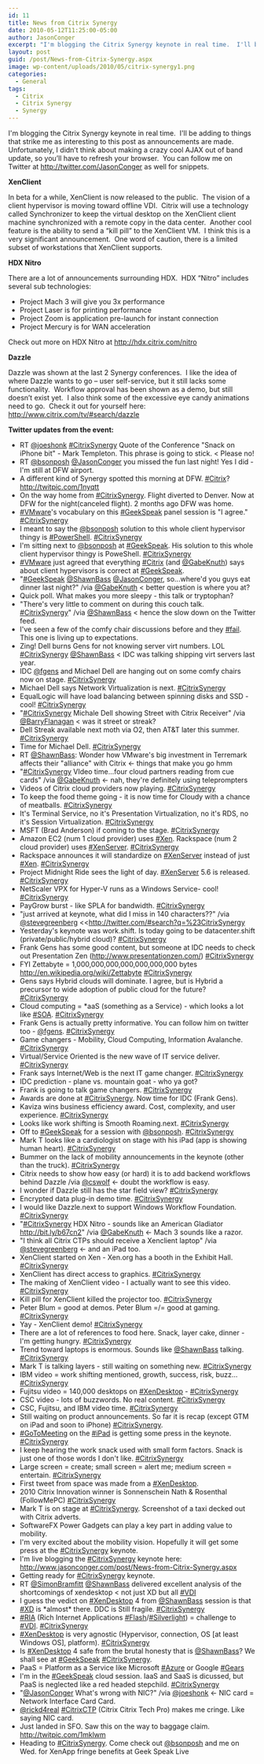 ```yaml
---
id: 11
title: News from Citrix Synergy
date: 2010-05-12T11:25:00-05:00
author: JasonConger
excerpt: "I'm blogging the Citrix Synergy keynote in real time.  I'll be adding to things that strike me as interesting to this post as announcements are made."
layout: post
guid: /post/News-from-Citrix-Synergy.aspx
image: wp-content/uploads/2010/05/citrix-synergy1.png
categories:
  - General
tags:
  - Citrix
  - Citrix Synergy
  - Synergy
---
```

I'm blogging the Citrix Synergy keynote in real time.  I'll be adding to things that strike me as interesting to this post as announcements are made.  Unfortunately, I didn’t think about making a crazy cool AJAX out of band update, so you’ll have to refresh your browser.  You can follow me on Twitter at <a href="http://twitter.com/JasonConger">http://twitter.com/JasonConger</a> as well for snippets.

<strong>XenClient</strong>

In beta for a while, XenClient is now released to the public.  The vision of a client hypervisor is moving toward offline VDI.  Citrix will use a technology called Synchronizer to keep the virtual desktop on the XenClient client machine synchronized with a remote copy in the data center.  Another cool feature is the ability to send a “kill pill” to the XenClient VM.  I think this is a very significant announcement.  One word of caution, there is a limited subset of workstations that XenClient supports.

<strong>HDX Nitro</strong>

There are a lot of announcements surrounding HDX.  HDX “Nitro” includes several sub technologies:
<ul>
	<li>Project Mach 3 will give you 3x performance</li>
	<li>Project Laser is for printing performance</li>
	<li>Project Zoom is application pre-launch for instant connection</li>
	<li>Project Mercury is for WAN acceleration</li>
</ul>
Check out more on HDX Nitro at <a href="http://hdx.citrix.com/nitro">http://hdx.citrix.com/nitro</a>

<strong>Dazzle</strong>

Dazzle was shown at the last 2 Synergy conferences.  I like the idea of where Dazzle wants to go – user self-service, but it still lacks some functionality.  Workflow approval has been shown as a demo, but still doesn’t exist yet.  I also think some of the excessive eye candy animations need to go.  Check it out for yourself here: <a href="http://www.citrix.com/tv/#search/dazzle">http://www.citrix.com/tv/#search/dazzle</a>

<strong>Twitter updates from the event:</strong>
<ul class="twitter-inline">
	<li>RT <a href="http://twitter.com/joeshonk" rel="nofollow" target="_blank">@joeshonk</a> <a href="http://search.twitter.com/search?q=CitrixSynergy" rel="nofollow" target="_blank">#CitrixSynergy</a> Quote of the Conference "Snack on iPhone bit" - Mark Templeton. This phrase is going to stick. &lt; Please no!</li>
	<li>RT <a href="http://twitter.com/bsonposh" rel="nofollow" target="_blank">@bsonposh</a> <a href="http://twitter.com/jasonconger" rel="nofollow" target="_blank">@JasonConger</a> you missed the fun last night! Yes I did - I'm still at DFW airport.</li>
	<li>A different kind of Synergy spotted this morning at DFW. <a href="http://search.twitter.com/search?q=Citrix" rel="nofollow" target="_blank">#Citrix</a>? <a href="http://twitpic.com/1nyqtt" rel="nofollow" target="_blank">http://twitpic.com/1nyqtt</a></li>
	<li>On the way home from <a href="http://search.twitter.com/search?q=CitrixSynergy" rel="nofollow" target="_blank">#CitrixSynergy</a>. Flight diverted to Denver. Now at DFW for the night(canceled flight). 2 months ago DFW was home.</li>
	<li><a href="http://search.twitter.com/search?q=VMware" rel="nofollow" target="_blank">#VMware</a>'s vocabulary on this <a href="http://search.twitter.com/search?q=GeekSpeak" rel="nofollow" target="_blank">#GeekSpeak</a> panel session is "I agree." <a href="http://search.twitter.com/search?q=CitrixSynergy" rel="nofollow" target="_blank">#CitrixSynergy</a></li>
	<li>I meant to say the <a href="http://twitter.com/bsonposh" rel="nofollow" target="_blank">@bsonposh</a> solution to this whole client hypervisor thingy is <a href="http://search.twitter.com/search?q=PowerShell" rel="nofollow" target="_blank">#PowerShell</a>. <a href="http://search.twitter.com/search?q=CitrixSynergy" rel="nofollow" target="_blank">#CitrixSynergy</a></li>
	<li>I'm sitting next to <a href="http://twitter.com/bsonposh" rel="nofollow" target="_blank">@bsonposh</a> at <a href="http://search.twitter.com/search?q=GeekSpeak" rel="nofollow" target="_blank">#GeekSpeak</a>. His solution to this whole client hypervisor thingy is PoweShell. <a href="http://search.twitter.com/search?q=CitrixSynergy" rel="nofollow" target="_blank">#CitrixSynergy</a></li>
	<li><a href="http://search.twitter.com/search?q=VMware" rel="nofollow" target="_blank">#VMware</a> just agreed that everything <a href="http://search.twitter.com/search?q=Citrix" rel="nofollow" target="_blank">#Citrix</a> (and <a href="http://twitter.com/gabeknuth" rel="nofollow" target="_blank">@GabeKnuth</a>) says about client hypervisors is correct at <a href="http://search.twitter.com/search?q=GeekSpeak" rel="nofollow" target="_blank">#GeekSpeak</a>.</li>
	<li>"<a href="http://search.twitter.com/search?q=GeekSpeak" rel="nofollow" target="_blank">#GeekSpeak</a> <a href="http://twitter.com/shawnbass" rel="nofollow" target="_blank">@ShawnBass</a> <a href="http://twitter.com/jasonconger" rel="nofollow" target="_blank">@JasonConger</a>, so...where'd you guys eat dinner last night?" /via <a href="http://twitter.com/gabeknuth" rel="nofollow" target="_blank">@GabeKnuth</a> &lt; better question is where you at?</li>
	<li>Quick poll. What makes you more sleepy - this talk or tryptophan?</li>
	<li>"There's very little to comment on during this couch talk. <a href="http://search.twitter.com/search?q=CitrixSynergy" rel="nofollow" target="_blank">#CitrixSynergy</a>" /via <a href="http://twitter.com/shawnbass" rel="nofollow" target="_blank">@ShawnBass</a> &lt; hence the slow down on the Twitter feed.</li>
	<li>I've seen a few of the comfy chair discussions before and they <a href="http://search.twitter.com/search?q=fail" rel="nofollow" target="_blank">#fail</a>. This one is living up to expectations.</li>
	<li>Zing! Dell burns Gens for not knowing server virt numbers. LOL <a href="http://search.twitter.com/search?q=CitrixSynergy" rel="nofollow" target="_blank">#CitrixSynergy</a> <a href="http://twitter.com/shawnbass" rel="nofollow" target="_blank">@ShawnBass</a> &lt; IDC was talking shipping virt servers last year.</li>
	<li>IDC <a href="http://twitter.com/fgens" rel="nofollow" target="_blank">@fgens</a> and Michael Dell are hanging out on some comfy chairs now on stage. <a href="http://search.twitter.com/search?q=CitrixSynergy" rel="nofollow" target="_blank">#CitrixSynergy</a></li>
	<li>Michael Dell says Network Virtualization is next. <a href="http://search.twitter.com/search?q=CitrixSynergy" rel="nofollow" target="_blank">#CitrixSynergy</a></li>
	<li>EqualLogic will have load balancing between spinning disks and SSD - cool! <a href="http://search.twitter.com/search?q=CitrixSynergy" rel="nofollow" target="_blank">#CitrixSynergy</a></li>
	<li>"<a href="http://search.twitter.com/search?q=CitrixSynergy" rel="nofollow" target="_blank">#CitrixSynergy</a> Michale Dell showing Street with Citrix Receiver" /via <a href="http://twitter.com/barryflanagan" rel="nofollow" target="_blank">@BarryFlanagan</a> &lt; was it street or streak?</li>
	<li>Dell Streak available next moth via O2, then AT&amp;T later this summer. <a href="http://search.twitter.com/search?q=CitrixSynergy" rel="nofollow" target="_blank">#CitrixSynergy</a></li>
	<li>Time for Michael Dell. <a href="http://search.twitter.com/search?q=CitrixSynergy" rel="nofollow" target="_blank">#CitrixSynergy</a></li>
	<li>RT <a href="http://twitter.com/shawnbass" rel="nofollow" target="_blank">@ShawnBass</a>: Wonder how VMware's big investment in Terremark affects their "alliance" with Citrix &lt;- things that make you go hmm</li>
	<li>"<a href="http://search.twitter.com/search?q=CitrixSynergy" rel="nofollow" target="_blank">#CitrixSynergy</a> VIdeo time...four cloud partners reading from cue cards" /via <a href="http://twitter.com/gabeknuth" rel="nofollow" target="_blank">@GabeKnuth</a> &lt;- nah, they're definitely using teleprompters</li>
	<li>Videos of Citrix cloud providers now playing. <a href="http://search.twitter.com/search?q=CitrixSynergy" rel="nofollow" target="_blank">#CitrixSynergy</a></li>
	<li>To keep the food theme going - it is now time for Cloudy with a chance of meatballs. <a href="http://search.twitter.com/search?q=CitrixSynergy" rel="nofollow" target="_blank">#CitrixSynergy</a></li>
	<li>It's Terminal Service, no it's Presentation Virtualization, no it's RDS, no it's Session Virtualization. <a href="http://search.twitter.com/search?q=CitrixSynergy" rel="nofollow" target="_blank">#CitrixSynergy</a></li>
	<li>MSFT (Brad Anderson) if coming to the stage. <a href="http://search.twitter.com/search?q=CitrixSynergy" rel="nofollow" target="_blank">#CitrixSynergy</a></li>
	<li>Amazon EC2 (num 1 cloud provider) uses <a href="http://search.twitter.com/search?q=Xen" rel="nofollow" target="_blank">#Xen</a>. Rackspace (num 2 cloud provider) uses <a href="http://search.twitter.com/search?q=XenServer" rel="nofollow" target="_blank">#XenServer</a>. <a href="http://search.twitter.com/search?q=CitrixSynergy" rel="nofollow" target="_blank">#CitrixSynergy</a></li>
	<li>Rackspace announces it will standardize on <a href="http://search.twitter.com/search?q=XenServer" rel="nofollow" target="_blank">#XenServer</a> instead of just <a href="http://search.twitter.com/search?q=Xen" rel="nofollow" target="_blank">#Xen</a>. <a href="http://search.twitter.com/search?q=CitrixSynergy" rel="nofollow" target="_blank">#CitrixSynergy</a></li>
	<li>Project Midnight Ride sees the light of day. <a href="http://search.twitter.com/search?q=XenServer" rel="nofollow" target="_blank">#XenServer</a> 5.6 is released. <a href="http://search.twitter.com/search?q=CitrixSynergy" rel="nofollow" target="_blank">#CitrixSynergy</a></li>
	<li>NetScaler VPX for Hyper-V runs as a Windows Service- cool! <a href="http://search.twitter.com/search?q=CitrixSynergy" rel="nofollow" target="_blank">#CitrixSynergy</a></li>
	<li>PayGrow burst - like SPLA for bandwidth. <a href="http://search.twitter.com/search?q=CitrixSynergy" rel="nofollow" target="_blank">#CitrixSynergy</a></li>
	<li>"just arrived at keynote, what did I miss in 140 characters??" /via <a href="http://twitter.com/stevegreenberg" rel="nofollow" target="_blank">@stevegreenberg</a> &lt;&lt;<a href="http://search.twitter.com/search?q=CitrixSynergy" rel="nofollow" target="_blank">http://twitter.com/#search?q=%23CitrixSynergy</a></li>
	<li>Yesterday's keynote was work.shift. Is today going to be datacenter.shift (private/public/hybrid cloud)? <a href="http://search.twitter.com/search?q=CitrixSynergy" rel="nofollow" target="_blank">#CitrixSynergy</a></li>
	<li>Frank Gens has some good content, but someone at IDC needs to check out Presentation Zen (<a href="http://www.presentationzen.com/" rel="nofollow" target="_blank">http://www.presentationzen.com/</a>) <a href="http://search.twitter.com/search?q=CitrixSynergy" rel="nofollow" target="_blank">#CitrixSynergy</a></li>
	<li>FYI Zettabyte = 1,000,000,000,000,000,000,000 bytes <a href="http://en.wikipedia.org/wiki/Zettabyte" rel="nofollow" target="_blank">http://en.wikipedia.org/wiki/Zettabyte</a> <a href="http://search.twitter.com/search?q=CitrixSynergy" rel="nofollow" target="_blank">#CitrixSynergy</a></li>
	<li>Gens says Hybrid clouds will dominate. I agree, but is Hybrid a precursor to wide adoption of public cloud for the future? <a href="http://search.twitter.com/search?q=CitrixSynergy" rel="nofollow" target="_blank">#CitrixSynergy</a></li>
	<li>Cloud computing = *aaS (something as a Service) - which looks a lot like <a href="http://search.twitter.com/search?q=SOA" rel="nofollow" target="_blank">#SOA</a>. <a href="http://search.twitter.com/search?q=CitrixSynergy" rel="nofollow" target="_blank">#CitrixSynergy</a></li>
	<li>Frank Gens is actually pretty informative. You can follow him on twitter too - <a href="http://twitter.com/fgens" rel="nofollow" target="_blank">@fgens</a>. <a href="http://search.twitter.com/search?q=CitrixSynergy" rel="nofollow" target="_blank">#CitrixSynergy</a></li>
	<li>Game changers - Mobility, Cloud Computing, Information Avalanche. <a href="http://search.twitter.com/search?q=CitrixSynergy" rel="nofollow" target="_blank">#CitrixSynergy</a></li>
	<li>Virtual/Service Oriented is the new wave of IT service deliver. <a href="http://search.twitter.com/search?q=CitrixSynergy" rel="nofollow" target="_blank">#CitrixSynergy</a></li>
	<li>Frank says Internet/Web is the next IT game changer. <a href="http://search.twitter.com/search?q=CitrixSynergy" rel="nofollow" target="_blank">#CitrixSynergy</a></li>
	<li>IDC prediction - plane vs. mountain goat - who ya got?</li>
	<li>Frank is going to talk game changers. <a href="http://search.twitter.com/search?q=CitrixSynergy" rel="nofollow" target="_blank">#CitrixSynergy</a></li>
	<li>Awards are done at <a href="http://search.twitter.com/search?q=CitrixSynergy" rel="nofollow" target="_blank">#CitrixSynergy</a>. Now time for IDC (Frank Gens).</li>
	<li>Kaviza wins business efficiency award. Cost, complexity, and user experience. <a href="http://search.twitter.com/search?q=CitrixSynergy" rel="nofollow" target="_blank">#CitrixSynergy</a></li>
	<li>Looks like work shifting is Smooth Roaming.next. <a href="http://search.twitter.com/search?q=CitrixSynergy" rel="nofollow" target="_blank">#CitrixSynergy</a></li>
	<li>Off to <a href="http://search.twitter.com/search?q=GeekSpeak" rel="nofollow" target="_blank">#GeekSpeak</a> for a session with <a href="http://twitter.com/bsonposh" rel="nofollow" target="_blank">@bsonposh</a>. <a href="http://search.twitter.com/search?q=CitrixSynergy" rel="nofollow" target="_blank">#CitrixSynergy</a></li>
	<li>Mark T looks like a cardiologist on stage with his iPad (app is showing human heart). <a href="http://search.twitter.com/search?q=CitrixSynergy" rel="nofollow" target="_blank">#CitrixSynergy</a></li>
	<li>Bummer on the lack of mobility announcements in the keynote (other than the truck). <a href="http://search.twitter.com/search?q=CitrixSynergy" rel="nofollow" target="_blank">#CitrixSynergy</a></li>
	<li>Citrix needs to show how easy (or hard) it is to add backend workflows behind Dazzle /via <a href="http://twitter.com/cswolf" rel="nofollow" target="_blank">@cswolf</a> &lt;- doubt the workflow is easy.</li>
	<li>I wonder if Dazzle still has the star field view? <a href="http://search.twitter.com/search?q=CitrixSynergy" rel="nofollow" target="_blank">#CitrixSynergy</a></li>
	<li>Encrypted data plug-in demo time. <a href="http://search.twitter.com/search?q=CitrixSynergy" rel="nofollow" target="_blank">#CitrixSynergy</a></li>
	<li>I would like Dazzle.next to support Windows Workflow Foundation. <a href="http://search.twitter.com/search?q=CitrixSynergy" rel="nofollow" target="_blank">#CitrixSynergy</a></li>
	<li>"<a href="http://search.twitter.com/search?q=CitrixSynergy" rel="nofollow" target="_blank">#CitrixSynergy</a> HDX Nitro - sounds like an American Gladiator <a href="http://bit.ly/b67cn2" rel="nofollow" target="_blank">http://bit.ly/b67cn2</a>" /via <a href="http://twitter.com/gabeknuth" rel="nofollow" target="_blank">@GabeKnuth</a> &lt;- Mach 3 sounds like a razor.</li>
	<li>"I think all Citrix CTPs should receive a Xenclient laptop" /via <a href="http://twitter.com/stevegreenberg" rel="nofollow" target="_blank">@stevegreenberg</a> &lt;- and an iPad too.</li>
	<li>XenClient started on Xen - Xen.org has a booth in the Exhibit Hall. <a href="http://search.twitter.com/search?q=CitrixSynergy" rel="nofollow" target="_blank">#CitrixSynergy</a></li>
	<li>XenClient has direct access to graphics. <a href="http://search.twitter.com/search?q=CitrixSynergy" rel="nofollow" target="_blank">#CitrixSynergy</a></li>
	<li>The making of XenClient video - I actually want to see this video. <a href="http://search.twitter.com/search?q=CitrixSynergy" rel="nofollow" target="_blank">#CitrixSynergy</a></li>
	<li>Kill pill for XenClient killed the projector too. <a href="http://search.twitter.com/search?q=CitrixSynergy" rel="nofollow" target="_blank">#CitrixSynergy</a></li>
	<li>Peter Blum = good at demos. Peter Blum =/= good at gaming. <a href="http://search.twitter.com/search?q=CitrixSynergy" rel="nofollow" target="_blank">#CitrixSynergy</a></li>
	<li>Yay - XenClient demo! <a href="http://search.twitter.com/search?q=CitrixSynergy" rel="nofollow" target="_blank">#CitrixSynergy</a></li>
	<li>There are a lot of references to food here. Snack, layer cake, dinner - I'm getting hungry. <a href="http://search.twitter.com/search?q=CitrixSynergy" rel="nofollow" target="_blank">#CitrixSynergy</a></li>
	<li>Trend toward laptops is enormous. Sounds like <a href="http://twitter.com/shawnbass" rel="nofollow" target="_blank">@ShawnBass</a> talking. <a href="http://search.twitter.com/search?q=CitrixSynergy" rel="nofollow" target="_blank">#CitrixSynergy</a></li>
	<li>Mark T is talking layers - still waiting on something new. <a href="http://search.twitter.com/search?q=CitrixSynergy" rel="nofollow" target="_blank">#CitrixSynergy</a></li>
	<li>IBM video = work shifting mentioned, growth, success, risk, buzz... <a href="http://search.twitter.com/search?q=CitrixSynergy" rel="nofollow" target="_blank">#CitrixSynergy</a></li>
	<li>Fujitsu video = 140,000 desktops on <a href="http://search.twitter.com/search?q=XenDesktop" rel="nofollow" target="_blank">#XenDesktop</a> - <a href="http://search.twitter.com/search?q=CitrixSynergy" rel="nofollow" target="_blank">#CitrixSynergy</a></li>
	<li>CSC video - lots of buzzwords. No real content. <a href="http://search.twitter.com/search?q=CitrixSynergy" rel="nofollow" target="_blank">#CitrixSynergy</a></li>
	<li>CSC, Fujitsu, and IBM video time. <a href="http://search.twitter.com/search?q=CitrixSynergy" rel="nofollow" target="_blank">#CitrixSynergy</a></li>
	<li>Still waiting on product announcements. So far it is recap (except GTM on iPad and soon to iPhone) <a href="http://search.twitter.com/search?q=CitrixSynergy" rel="nofollow" target="_blank">#CitrixSynergy</a>.</li>
	<li><a href="http://search.twitter.com/search?q=GoToMeeting" rel="nofollow" target="_blank">#GoToMeeting</a> on the <a href="http://search.twitter.com/search?q=iPad" rel="nofollow" target="_blank">#iPad</a> is getting some press in the keynote. <a href="http://search.twitter.com/search?q=CitrixSynergy" rel="nofollow" target="_blank">#CitrixSynergy</a></li>
	<li>I keep hearing the work snack used with small form factors. Snack is just one of those words I don't like. <a href="http://search.twitter.com/search?q=CitrixSynergy" rel="nofollow" target="_blank">#CitrixSynergy</a></li>
	<li>Large screen = create; small screen = alert me; medium screen = entertain. <a href="http://search.twitter.com/search?q=CitrixSynergy" rel="nofollow" target="_blank">#CitrixSynergy</a></li>
	<li>First tweet from space was made from a <a href="http://search.twitter.com/search?q=XenDesktop" rel="nofollow" target="_blank">#XenDesktop</a>.</li>
	<li>2010 Citrix Innovation winner is Sonnenschein Nath &amp; Rosenthal (FollowMePC) <a href="http://search.twitter.com/search?q=CitrixSynergy" rel="nofollow" target="_blank">#CitrixSynergy</a></li>
	<li>Mark T is on stage at <a href="http://search.twitter.com/search?q=CitrixSynergy" rel="nofollow" target="_blank">#CitrixSynergy</a>. Screenshot of a taxi decked out with Citrix adverts.</li>
	<li>SoftwareFX Power Gadgets can play a key part in adding value to mobility.</li>
	<li>I'm very excited about the mobility vision. Hopefully it will get some press at the <a href="http://search.twitter.com/search?q=CitrixSynergy" rel="nofollow" target="_blank">#CitrixSynergy</a> keynote.</li>
	<li>I'm live blogging the <a href="http://search.twitter.com/search?q=CitrixSynergy" rel="nofollow" target="_blank">#CitrixSynergy</a> keynote here: <a href="http://www.jasonconger.com/post/News-from-Citrix-Synergy.aspx">http://www.jasonconger.com/post/News-from-Citrix-Synergy.aspx</a></li>
	<li>Getting ready for <a href="http://search.twitter.com/search?q=CitrixSynergy" rel="nofollow" target="_blank">#CitrixSynergy</a> keynote.</li>
	<li>RT <a href="http://twitter.com/simonbramfitt" rel="nofollow" target="_blank">@SimonBramfitt</a> <a href="http://twitter.com/shawnbass" rel="nofollow" target="_blank">@ShawnBass</a> delivered excellent analysis of the shortcomings of xendesktop &lt; not just XD but all <a href="http://search.twitter.com/search?q=VDI" rel="nofollow" target="_blank">#VDI</a></li>
	<li>I guess the vedict on <a href="http://search.twitter.com/search?q=XenDesktop" rel="nofollow" target="_blank">#XenDesktop</a> 4 from <a href="http://twitter.com/shawnbass" rel="nofollow" target="_blank">@ShawnBass</a> session is that <a href="http://search.twitter.com/search?q=XD" rel="nofollow" target="_blank">#XD</a> is *almost* there. DDC is Still fragile. <a href="http://search.twitter.com/search?q=CitrixSynergy" rel="nofollow" target="_blank">#CitrixSynergy</a></li>
	<li><a href="http://search.twitter.com/search?q=RIA" rel="nofollow" target="_blank">#RIA</a> (Rich Internet Applications <a href="http://search.twitter.com/search?q=Flash" rel="nofollow" target="_blank">#Flash</a>/<a href="http://search.twitter.com/search?q=Silverlight" rel="nofollow" target="_blank">#Silverlight</a>) = challenge to <a href="http://search.twitter.com/search?q=VDI" rel="nofollow" target="_blank">#VDI</a>. <a href="http://search.twitter.com/search?q=CitrixSynergy" rel="nofollow" target="_blank">#CitrixSynergy</a></li>
	<li><a href="http://search.twitter.com/search?q=XenDesktop" rel="nofollow" target="_blank">#XenDesktop</a> is very agnostic (Hypervisor, connection, OS [at least Windows OS], platform). <a href="http://search.twitter.com/search?q=CitrixSynergy" rel="nofollow" target="_blank">#CitrixSynergy</a></li>
	<li>Is <a href="http://search.twitter.com/search?q=XenDesktop" rel="nofollow" target="_blank">#XenDesktop</a> 4 safe from the brutal honesty that is <a href="http://twitter.com/shawnbass" rel="nofollow" target="_blank">@ShawnBass</a>? We shall see at <a href="http://search.twitter.com/search?q=GeekSpeak" rel="nofollow" target="_blank">#GeekSpeak</a> <a href="http://search.twitter.com/search?q=CitrixSynergy" rel="nofollow" target="_blank">#CitrixSynergy</a>.</li>
	<li>PaaS = Platform as a Service like Microsoft <a href="http://search.twitter.com/search?q=Azure" rel="nofollow" target="_blank">#Azure</a> or Google <a href="http://search.twitter.com/search?q=Gears" rel="nofollow" target="_blank">#Gears</a></li>
	<li>I'm in the <a href="http://search.twitter.com/search?q=GeekSpeak" rel="nofollow" target="_blank">#GeekSpeak</a> cloud session. IaaS and SaaS is dicussed, but PaaS is neglected like a red headed stepchild. <a href="http://search.twitter.com/search?q=CitrixSynergy" rel="nofollow" target="_blank">#CitrixSynergy</a></li>
	<li>"<a href="http://twitter.com/jasonconger" rel="nofollow" target="_blank">@JasonConger</a> What's wrong with NIC?" /via <a href="http://twitter.com/joeshonk" rel="nofollow" target="_blank">@joeshonk</a> &lt;- NIC card = Network Interface Card Card.</li>
	<li><a href="http://twitter.com/rickd4real" rel="nofollow" target="_blank">@rickd4real</a> <a href="http://search.twitter.com/search?q=CitrixCTP" rel="nofollow" target="_blank">#CitrixCTP</a> (Citrix Citrix Tech Pro) makes me cringe. Like saying NIC card.</li>
	<li>Just landed in SFO. Saw this on the way to baggage claim. <a href="http://twitpic.com/1mklwm" rel="nofollow" target="_blank">http://twitpic.com/1mklwm</a></li>
	<li>Heading to <a href="http://search.twitter.com/search?q=CitrixSynergy" rel="nofollow" target="_blank">#CitrixSynergy</a>. Come check out <a href="http://twitter.com/bsonposh" rel="nofollow" target="_blank">@bsonposh</a> and me on Wed. for XenApp fringe benefits at Geek Speak Live</li>
</ul>